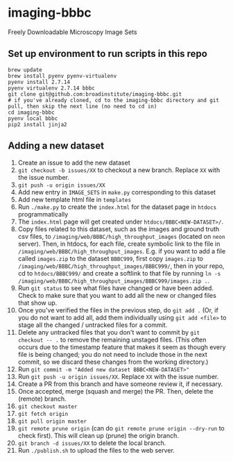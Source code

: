 # imaging-bbbc
Freely Downloadable Microscopy Image Sets

## Set up environment to run scripts in this repo
    brew update 
    brew install pyenv pyenv-virtualenv
    pyenv install 2.7.14
    pyenv virtualenv 2.7.14 bbbc
    git clone git@github.com:broadinstitute/imaging-bbbc.git
    # if you've already cloned, cd to the imaging-bbbc directory and git pull, then skip the next line (no need to cd in) 
    cd imaging-bbbc
    pyenv local bbbc
    pip2 install jinja2
    

## Adding a new dataset

1. Create an issue to add the new dataset
1. `git checkout -b issues/XX` to checkout a new branch. Replace `XX` with the issue number.
1. `git push -u origin issues/XX` 
1. Add new entry in `IMAGE_SETS` in `make.py` corresponding to this dataset
1. Add new template html file in `templates`
1. Run `./make.py` to create the `index.html` for the dataset page in `htdocs` programmatically
1. The `index.html` page will get created under `htdocs/BBBC<NEW-DATASET>/`. 
1. Copy files related to this dataset, such as the images and ground truth csv files, to  `/imaging/web/BBBC/high_throughput_images` (located on `neon` server). Then, in htdocs, for each file, create symbolic link to the file in `/imaging/web/BBBC/high_throughput_images`. E.g. if you want to add a file called `images.zip` to the dataset `BBBC999`, first copy `images.zip` to `/imaging/web/BBBC/high_throughput_images/BBBC999/`, then in your repo, cd to `htdocs/BBBC999/` and create a softlink to that file by running `ln -s /imaging/web/BBBC/high_throughput_images/BBBC999/images.zip .`. 
1. Run `git status` to see what files have changed or have been added. Check to make sure that you want to add all the new or changed files that show up. 
1. Once you've verified the files in the previous step, do `git add .` (Or, if you do not want to add all, add them individually using `git add <file>` to stage all the changed / untracked files for a commit. 
1. Delete any untracked files that you don't want to commit by `git checkout -- .` to remove the remaining unstaged files. (This often occurs due to the timestamp feature that makes it seem as though every file is being changed; you do not need to include those in the next commit, so we discard these changes from the working directory.)
1. Run `git commit -m "Added new dataset BBBC<NEW-DATASET>"` 
1. Run `git push -u origin issues/XX`. Replace `XX` with the issue number.
1. Create a PR from this branch and have someone review it, if necessary.
1. Once accepted, merge (squash and merge) the PR. Then, delete the (remote) branch. 
1. `git checkout master`
1. `git fetch origin`
1. `git pull origin master`
1. `git remote prune origin` (can do `git remote prune origin --dry-run` to check first). This will clean up (prune) the origin branch.
1. `git branch -d issues/XX` to delete the local branch.
1. Run `./publish.sh` to upload the files to the web server.
